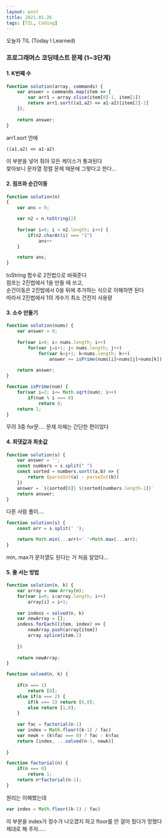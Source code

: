 ```yaml
---
layout: post
title: 2021.01.26
tags: [TIL, Coding]
---
```


오늘자 TIL (Today I Learned)
### 프로그래머스 코딩테스트 문제 (1~3단계)

#### 1. K번째 수

```js
function solution(array, commands) {
    var answer = commands.map(item => {
        var arr1 = array.slice(item[0]-1, item[1])
        return arr1.sort((a1,a2) => a1-a2)[item[2]-1]
    });
    
    return answer;
}
```

arr1.sort 안에  
```js
((a1,a2) => a1-a2)
```
이 부분을 넣어 줘야 모든 케이스가 통과된다  
찾아보니 문자열 정렬 문제 때문에 그렇다고 한다...


#### 2. 점프와 순간이동

```js
function solution(n)
{
    var ans = 0;

    var n2 = n.toString(2)
    
    for(var i=0; i < n2.length; i++) {
        if(n2.charAt(i) === "1")
            ans++
    }

    return ans;
}
```

toString 함수로 2진법으로 바꿔준다  
점프는 2진법에서 1을 만들 때 쓰고,   
순간이동은 2진법에서 0을 뒤에 추가하는 식으로 이해하면 된다  
따라서 2진법에서 1의 개수가 최소 건전지 사용량


#### 3. 소수 만들기

```js
function solution(nums) {
    var answer = 0;
    
    for(var i=0; i< nums.length; i++) 
        for(var j=i+1; j< nums.length; j++)
            for(var k=j+1; k<nums.length; k++)
                answer += isPrime(nums[i]+nums[j]+nums[k])
    
    return answer;
}

function isPrime(num) {
    for(var i=2; i<= Math.sqrt(num); i++)
        if(num % i === 0)
            return 0;
    return 1;
}
```

무려 3중 for문....
문제 자체는 간단한 편이었다


#### 4. 최댓값과 최솟값

```js
function solution(s) {
    var answer = '';
    const numbers = s.split(" ")
    const sorted = numbers.sort((a,b) => {
        return (parseInt(a) - parseInt(b)) 
    })
    answer = `${sorted[0]} ${sorted[numbers.length-1]}`
    return answer;
}
```

다른 사람 풀이....

```js
function solution(s) {
    const arr = s.split(' ');

    return Math.min(...arr)+' '+Math.max(...arr);
}
```
min, max가 문자열도 된다는 거 처음 알았다...


#### 5. 줄 서는 방법

```js
function solution(n, k) {
    var array = new Array(n);
    for(var i=0; i<array.length; i++)
        array[i] = i+1;
    
    var indexs = solved(n, k)
    var newArray = [];
    indexs.forEach((item, index) => {
        newArray.push(array[item])
        array.splice(item,1)
        
    })
    
    return newArray;
}

function solved(n, k) {
    
    if(n === 1) 
        return [0];
    else if(n === 2) {
        if(k === 1) return [0,0];
        else return [1,0];
    }
    
    var fac = factorial(n-1)
    var index = Math.floor((k-1) / fac)
    var newk = (k%fac === 0) ? fac : k%fac
    return [index, ...solved(n-1, newk)] 
    
}

function factorial(n) {
    if(n === 0)
        return 1;
    return n*factorial(n-1);
}
```

원리는 이해했는데

```js
var index = Math.floor((k-1) / fac)
```

이 부분을 index가 정수가 나오겠지 하고 floor를 안 걸어 줬다가 망했다  
제대로 해 주자.....
 